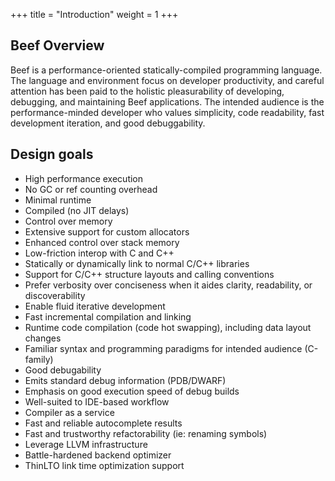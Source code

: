 +++
title = "Introduction"
weight = 1
+++

## Beef Overview

Beef is a performance-oriented statically-compiled programming language. The language and environment focus on developer productivity, and careful attention has been paid to the holistic pleasurability of developing, debugging, and maintaining Beef applications. The intended audience is the performance-minded developer who values simplicity, code readability, fast development iteration, and good debuggability.

## Design goals
* High performance execution
 * No GC or ref counting overhead
 * Minimal runtime 
 * Compiled (no JIT delays)
* Control over memory
 * Extensive support for custom allocators
 * Enhanced control over stack memory
* Low-friction interop with C and C++
 * Statically or dynamically link to normal C/C++ libraries
 * Support for C/C++ structure layouts and calling conventions
* Prefer verbosity over conciseness when it aides clarity, readability, or discoverability
* Enable fluid iterative development
 * Fast incremental compilation and linking
 * Runtime code compilation (code hot swapping), including data layout changes
* Familiar syntax and programming paradigms for intended audience (C-family)
* Good debugability
 * Emits standard debug information (PDB/DWARF)
 * Emphasis on good execution speed of debug builds
* Well-suited to IDE-based workflow
 * Compiler as a service
 * Fast and reliable autocomplete results
 * Fast and trustworthy refactorability (ie: renaming symbols)
* Leverage LLVM infrastructure
 * Battle-hardened backend optimizer
 * ThinLTO link time optimization support 
